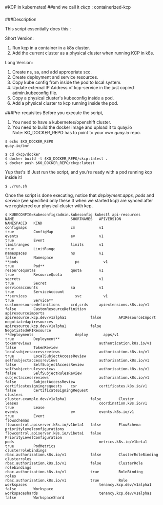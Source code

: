 

#KCP in kubernetes!
##and we call it _ckcp_ : containerized-kcp

###
###Description

This script essentially does this :  

Short Version:
1. Run kcp in a container in a k8s cluster.
2. Add the current cluster as a physical cluster when running KCP in k8s.

Long Version:
1. Create ns, sa, and add appropriate scc.
2. Create deployment and service resources.
3. Copy kube config from inside the pod to local system.
4. Update external IP Address of kcp-service in the just copied admin.kubeconfig file.
5. Copy a physical cluster's kubeconfig inside a pod.
6. Add a physical cluster to kcp running inside the pod.

###Pre-requisites
Before you execute the script, 

1. You need to have a kubernetes/openshift cluster.
2. You need to build the docker image and upload it to quay.io  
Note: KO_DOCKER_REPO has to point to your own _quay.io_ repo.
```
$ echo $KO_DOCKER_REPO
quay.io/bnr
```

```
$ cd ckcp/docker
$ docker build -t $KO_DOCKER_REPO/ckcp:latest .
$ docker push $KO_DOCKER_REPO/ckcp:latest
```

Yup that's it! Just run the script, and you're ready with a pod running kcp inside it!

```
$ ./run.sh
```

Once the script is done executing, notice that _deployment.apps, pods_ and _service_ (we specified only these 3 when we started kcp) are synced after we registered our physical cluster with kcp.

```
$ KUBECONFIG=kubeconfig/admin.kubeconfig kubectl api-resources
NAME                          SHORTNAMES   APIVERSION                             NAMESPACED   KIND
configmaps                    cm           v1                                     true         ConfigMap
events                        ev           v1                                     true         Event
limitranges                   limits       v1                                     true         LimitRange
namespaces                    ns           v1                                     false        Namespace
**pods                          po           v1                                     true         Pod**
resourcequotas                quota        v1                                     true         ResourceQuota
secrets                                    v1                                     true         Secret
serviceaccounts               sa           v1                                     true         ServiceAccount
**services                      svc          v1                                     true         Service**
customresourcedefinitions     crd,crds     apiextensions.k8s.io/v1                false        CustomResourceDefinition
apiresourceimports                         apiresource.kcp.dev/v1alpha1           false        APIResourceImport
negotiatedapiresources                     apiresource.kcp.dev/v1alpha1           false        NegotiatedAPIResource
**deployments                   deploy       apps/v1                                true         Deployment**
tokenreviews                               authentication.k8s.io/v1               false        TokenReview
localsubjectaccessreviews                  authorization.k8s.io/v1                true         LocalSubjectAccessReview
selfsubjectaccessreviews                   authorization.k8s.io/v1                false        SelfSubjectAccessReview
selfsubjectrulesreviews                    authorization.k8s.io/v1                false        SelfSubjectRulesReview
subjectaccessreviews                       authorization.k8s.io/v1                false        SubjectAccessReview
certificatesigningrequests    csr          certificates.k8s.io/v1                 false        CertificateSigningRequest
clusters                                   cluster.example.dev/v1alpha1           false        Cluster
leases                                     coordination.k8s.io/v1                 true         Lease
events                        ev           events.k8s.io/v1                       true         Event
flowschemas                                flowcontrol.apiserver.k8s.io/v1beta1   false        FlowSchema
prioritylevelconfigurations                flowcontrol.apiserver.k8s.io/v1beta1   false        PriorityLevelConfiguration
pods                                       metrics.k8s.io/v1beta1                 true         PodMetrics
clusterrolebindings                        rbac.authorization.k8s.io/v1           false        ClusterRoleBinding
clusterroles                               rbac.authorization.k8s.io/v1           false        ClusterRole
rolebindings                               rbac.authorization.k8s.io/v1           true         RoleBinding
roles                                      rbac.authorization.k8s.io/v1           true         Role
workspaces                                 tenancy.kcp.dev/v1alpha1               false        Workspace
workspaceshards                            tenancy.kcp.dev/v1alpha1               false        WorkspaceShard
```